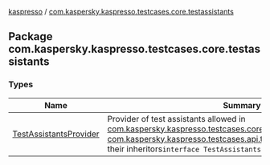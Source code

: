 [kaspresso](../index.md) / [com.kaspersky.kaspresso.testcases.core.testassistants](./index.md)

## Package com.kaspersky.kaspresso.testcases.core.testassistants

### Types

| Name | Summary |
|---|---|
| [TestAssistantsProvider](-test-assistants-provider/index.md) | Provider of test assistants allowed in [com.kaspersky.kaspresso.testcases.core.testcontext.BaseTestContext](../com.kaspersky.kaspresso.testcases.core.testcontext/-base-test-context.md), [com.kaspersky.kaspresso.testcases.api.testcase.BaseTestCase](../com.kaspersky.kaspresso.testcases.api.testcase/-base-test-case/index.md) and their inheritors`interface TestAssistantsProvider` |
